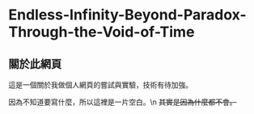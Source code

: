 # Endless-Infinity-Beyond-Paradox-Through-the-Void-of-Time

## 關於此網頁

這是一個關於我做個人網頁的嘗試與實驗，技術有待加強。

因為不知道要寫什麼，所以這裡是一片空白。\n
~~其實是因為什麼都不會。~~
